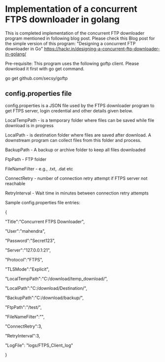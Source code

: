 
# Implementation of a concurrent FTPS downloader in golang
This is completed implementation of the concurrent FTP downloader program mentioned in following blog post. Please check this Blog post for the simple version of this program: "Designing a concurrent FTP downloader in Go" https://hackr.in/designing-a-concurrent-ftp-downloader-in-golang/

Pre-requisite: This program uses the following goftp client. Please download it first with go get command.

 go get github.com/secsy/goftp

## config.properties file

config.properties is a JSON file used by the FTPS downloader program to get FTPS server, login credential and other details given below.

LocalTempPath - is a temporary folder where files can be saved while file download is in progress

LocalPath - is destination folder where files are saved after download. A downstream program can collect files from this folder and process.

BackupPath - A backup or archive folder to keep all files downloaded

FtpPath - FTP folder

FileNameFilter - e.g., .txt, .dat etc

ConnectRetry - number of connection retry attempt if FTPS server not reachable

RetryInterval - Wait time in minutes between connection retry attempts

Sample config.properties file entries:

{  

   "Title":"Concurrent FTPS Downloader",
   
   "User":"mahendra",
   
   "Password":"Secret123",
   
   "Server":"127.0.0.1:21",
   
   "Protocol":"FTPS",
   
   "TLSMode":"Explicit",
   
   "LocalTempPath":"C:/download/temp_download/",
   
   "LocalPath":"C:/download/Destination/",
   
   "BackupPath":"C:/download/backup/",
   
   "FtpPath":"/test/",
   
   "FileNameFilter":"",
   
   "ConnectRetry":3,
   
   "RetryInterval":3,
   
   "LogFile": "logs/FTPS_Client_log"
   
}
